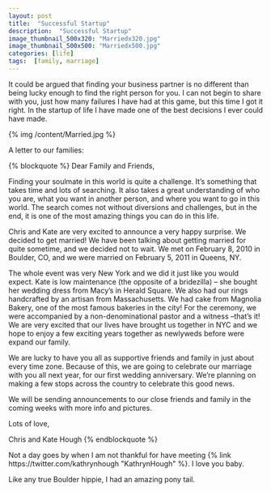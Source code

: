 ```yaml
---
layout: post
title:  "Successful Startup"
description:  "Successful Startup"
image_thumbnail_500x320: "Marriedx320.jpg"
image_thumbnail_500x500: "Marriedx500.jpg"
categories: [life]
tags:  [family, marriage]
---
```

<p>
It could be argued that finding your business partner is no different than being lucky enough to find the right
person for you.  I can not begin to share with you, just how many failures I have had at this game, but this
time I got it right.  In the startup of life I have made one of the best decisions I ever could have made.
</p>

<!-- more -->

<p>{% img /content/Married.jpg %}</p>
<p>A letter to our families:</p>

{% blockquote %}
Dear Family and Friends,

Finding your soulmate in this world is quite a challenge.  It’s something that takes time and lots of searching. It also takes a great
understanding of who you are, what you want in another person, and where you want to go in this world. The search comes not without
diversions and challenges, but in the end, it is one of the most amazing things you can do in this life.

Chris and Kate are very excited to announce a very happy surprise.  We decided to get married! We have been talking about getting married
for quite sometime, and we decided not to wait. We met on February 8, 2010 in Boulder, CO, and we were married on February 5, 2011 in Queens, NY.

The whole event was very New York and we did it just like you would expect. Kate is low maintenance (the opposite of a bridezilla) – she
bought her wedding dress from Macy’s in Herald Square.  We also had our rings handcrafted by an artisan from Massachusetts. We had cake
from Magnolia Bakery, one of the most famous bakeries in the city!  For the ceremony, we were accompanied by a non-denominational pastor
and a witness –that’s it! We are very excited that our lives have brought us together in NYC and we hope to enjoy a few exciting years
together as newlyweds before were expand our family.  

We are lucky to have you all as supportive friends and family in just about every time zone.  Because of this, we are going to celebrate
our marriage with you all next year, for our first wedding anniversary. We’re planning on making a few stops across the country to
celebrate this good news.  

We will be sending announcements to our close friends and family in the coming weeks with more info and pictures.  

Lots of love,

Chris and Kate Hough
{% endblockquote %}

<p>
Not a day goes by when I am not thankful for have meeting {% link https://twitter.com/kathrynhough "KathrynHough" %}. I love you baby.
</p>
<p>Like any true Boulder hippie, I had an amazing pony tail.</p>
